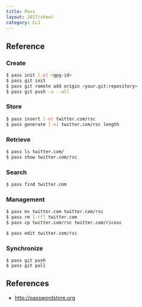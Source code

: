 ```yaml
---
title: Pass
layout: 2017/sheet
category: CLI
---
```


Reference
---------

### Create

``` bash
$ pass init [-p] <gpg-id>
$ pass git init
$ pass git remote add origin <your.git:repository>
$ pass git push -u --all
```

### Store

``` bash
$ pass insert [-m] twitter.com/rsc
$ pass generate [-n] twitter.com/rsc length
```

### Retrieve

``` bash
$ pass ls twitter.com/
$ pass show twitter.com/rsc
```

### Search

``` bash
$ pass find twitter.com
```

### Management

``` bash
$ pass mv twitter.com twitter.com/rsc
$ pass rm [-rf] twitter.com
$ pass cp twitter.com/rsc twitter.com/ricosc
```

``` bash
$ pass edit twitter.com/rsc
```

### Synchronize

```
$ pass git push
$ pass git pull
```

## References

* <http://passwordstore.org>
